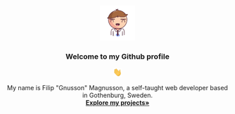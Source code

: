<div align="center">
  <a href="https://github.com/GnussonNet">
  <img src="https://github.com/GnussonNet/dockerized-webserver/blob/main/.github/logo.svg" alt="logo" width="80" height="80">
  </a>

  <h3 align="center" display="inline">Welcome to my Github profile</h3><img display="inline" src="assets/wave.gif" width="20px" />

  <p align="center">
    My name is Filip "Gnusson" Magnusson, a self-taught web developer based in Gothenburg, Sweden.
    <br />
    <a href="https://github.com/GnussonNet"><strong>Explore my projects»</strong></a>
  </p>
</div>
